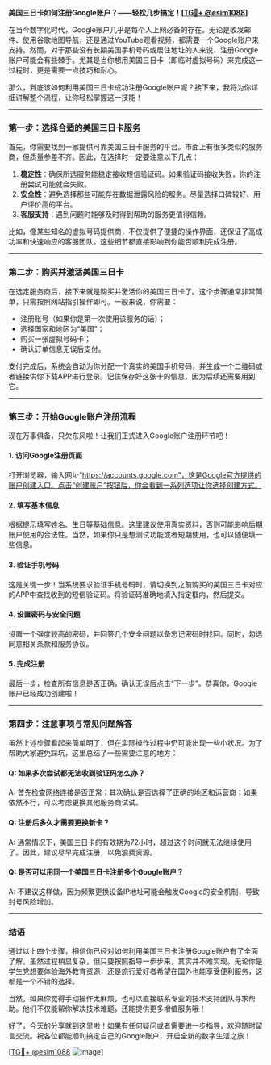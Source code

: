**美国三日卡如何注册Google账户？——轻松几步搞定！[[TG💪+ @esim1088](https://t.me/s/esim1088)]**

在当今数字化时代，Google账户几乎是每个人上网必备的存在。无论是收发邮件、使用谷歌地图导航，还是通过YouTube观看视频，都需要一个Google账户来支持。然而，对于那些没有长期美国手机号码或居住地址的人来说，注册Google账户可能会有些棘手。尤其是当你想用美国三日卡（即临时虚拟号码）来完成这一过程时，更是需要一点技巧和耐心。

那么，到底该如何利用美国三日卡成功注册Google账户呢？接下来，我将为你详细讲解整个流程，让你轻松掌握这一技能！

---

### **第一步：选择合适的美国三日卡服务**
首先，你需要找到一家提供可靠美国三日卡服务的平台。市面上有很多类似的服务商，但质量参差不齐。因此，在选择时一定要注意以下几点：

1. **稳定性**：确保所选服务能稳定接收短信验证码。如果验证码接收失败，你的注册尝试可能就会失败。
2. **安全性**：避免选择那些可能存在数据泄露风险的服务。尽量选择口碑较好、用户评价高的平台。
3. **客服支持**：遇到问题时能够及时得到帮助的服务更值得信赖。

比如，像某些知名的虚拟号码提供商，不仅提供了便捷的操作界面，还保证了高成功率和快速响应的客服团队。这些细节都直接影响到你能否顺利完成注册。

---

### **第二步：购买并激活美国三日卡**
在选定服务商后，接下来就是购买并激活你的美国三日卡了。这个步骤通常非常简单，只需按照网站指引操作即可。一般来说，你需要：
- 注册账号（如果你是第一次使用该服务的话）；
- 选择国家和地区为“美国”；
- 购买一张虚拟号码卡；
- 确认订单信息无误后支付。

支付完成后，系统会自动为你分配一个真实的美国手机号码，并生成一个二维码或者链接供你下载APP进行登录。记住保存好这张卡的信息，因为后续还需要用到它。

---

### **第三步：开始Google账户注册流程**
现在万事俱备，只欠东风啦！让我们正式进入Google账户注册环节吧！

#### **1. 访问Google注册页面**
打开浏览器，输入网址“https://accounts.google.com”，这是Google官方提供的账户创建入口。点击“创建账户”按钮后，你会看到一系列选项让你选择创建方式。

#### **2. 填写基本信息**
根据提示填写姓名、生日等基础信息。这里建议使用真实资料，否则可能影响后期账户使用的合法性。当然，如果你只是想测试功能或者短期使用，也可以随便填一些信息。

#### **3. 验证手机号码**
这是关键一步！当系统要求验证手机号码时，请切换到之前购买的美国三日卡对应的APP中查找收到的短信验证码。将验证码准确地填入指定框内，然后提交。

#### **4. 设置密码与安全问题**
设置一个强度较高的密码，并回答几个安全问题以备忘记密码时找回。同时，勾选同意相关条款和服务协议。

#### **5. 完成注册**
最后一步，检查所有信息是否正确，确认无误后点击“下一步”。恭喜你，Google账户已经成功创建啦！

---

### **第四步：注意事项与常见问题解答**
虽然上述步骤看起来简单明了，但在实际操作过程中仍可能出现一些小状况。为了帮助大家避免踩坑，这里总结了一些需要注意的地方：

#### **Q: 如果多次尝试都无法收到验证码怎么办？**
A: 首先检查网络连接是否正常；其次确认是否选择了正确的地区和运营商；如果依然不行，可以考虑更换其他服务商试试。

#### **Q: 注册后多久才需要更换新卡？**
A: 通常情况下，美国三日卡的有效期为72小时，超过这个时间就无法继续使用了。因此，建议尽早完成注册，以免浪费资源。

#### **Q: 是否可以用同一个美国三日卡注册多个Google账户？**
A: 不建议这样做，因为频繁更换设备IP地址可能会触发Google的安全机制，导致封号风险增加。

---

### **结语**
通过以上四个步骤，相信你已经对如何利用美国三日卡注册Google账户有了全面了解。虽然过程稍显复杂，但只要按照指导一步步来，其实并不难实现。无论你是学生党想要体验海外教育资源，还是旅行爱好者希望在国外也能享受便利服务，这都是一个不错的选择。

当然，如果你觉得手动操作太麻烦，也可以直接联系专业的技术支持团队寻求帮助。他们不仅能帮你解决技术难题，还能提供更多增值服务哦！

好了，今天的分享就到这里啦！如果有任何疑问或者需要进一步指导，欢迎随时留言交流。祝各位都能顺利搞定自己的Google账户，开启全新的数字生活之旅！

[[TG💪+ @esim1088](https://t.me/s/esim1088) ![Image](https://i.postimg.cc/4NQfJmqS/Snipaste-2025-05-13-00-14-12.png)]